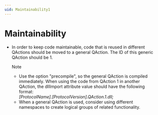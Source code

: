 ```yaml
---
uid: Maintainability1
---
```


# Maintainability

- In order to keep code maintainable, code that is reused in different QActions should be moved to a general QAction. The ID of this generic QAction should be 1.

    > [!NOTE]
    > -  Use the option "precompile", so the general QAction is compiled immediately. When using the code from QAction 1 in another QAction, the dllImport attribute value should have the following format: <br>*\[ProtocolName\].\[ProtocolVersion\].QAction.1.dll;*
    > -  When a general QAction is used, consider using different namespaces to create logical groups of related functionality.
    >
